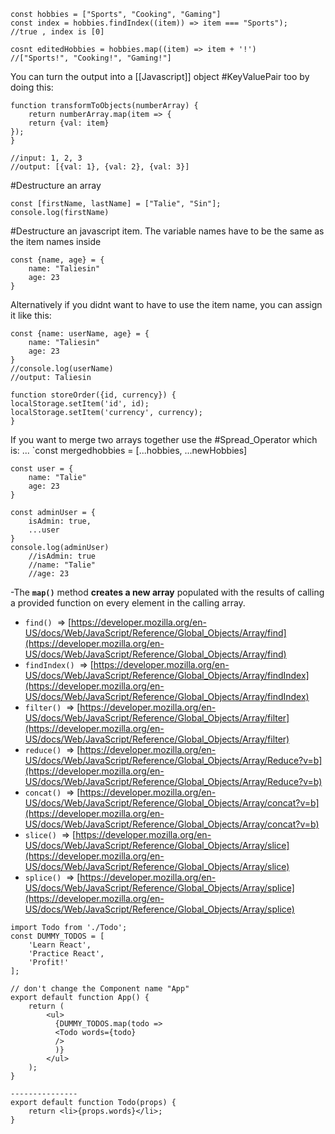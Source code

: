 ```
const hobbies = ["Sports", "Cooking", "Gaming"]
const index = hobbies.findIndex((item)) => item === "Sports");
//true , index is [0]

cosnt editedHobbies = hobbies.map((item) => item + '!')
//["Sports!", "Cooking!", "Gaming!"]

```

You can turn the output into a [[Javascript]] object #KeyValuePair too by doing this:
```
function transformToObjects(numberArray) {
    return numberArray.map(item => {
    return {val: item}
});
}

//input: 1, 2, 3
//output: [{val: 1}, {val: 2}, {val: 3}]
```

#Destructure an array
```
const [firstName, lastName] = ["Talie", "Sin"];
console.log(firstName)
```
#Destructure an javascript item. The variable names have to be the same as the item names inside
```
const {name, age} = {
	name: "Taliesin"
	age: 23
}
```
Alternatively if you didnt want to have to use the item name, you can assign it like this:
```
const {name: userName, age} = {
	name: "Taliesin"
	age: 23
}
//console.log(userName)
//output: Taliesin
```


```
function storeOrder({id, currency}) {
localStorage.setItem('id', id);
localStorage.setItem('currency', currency);
}
```

If you want to merge two arrays together use the #Spread_Operator which is: ...
`const mergedhobbies = [...hobbies, ...newHobbies]

```
const user = {
	name: "Talie"
	age: 23
}

const adminUser = {
	isAdmin: true,
	...user
}
console.log(adminUser)
	//isAdmin: true
	//name: "Talie"
	//age: 23
```

-The **`map()`** method **creates a new array** populated with the results of calling a provided function on every element in the calling array.
- `find()`  => [https://developer.mozilla.org/en-US/docs/Web/JavaScript/Reference/Global_Objects/Array/find](https://developer.mozilla.org/en-US/docs/Web/JavaScript/Reference/Global_Objects/Array/find)
- `findIndex()`  => [https://developer.mozilla.org/en-US/docs/Web/JavaScript/Reference/Global_Objects/Array/findIndex](https://developer.mozilla.org/en-US/docs/Web/JavaScript/Reference/Global_Objects/Array/findIndex)
- `filter()`  => [https://developer.mozilla.org/en-US/docs/Web/JavaScript/Reference/Global_Objects/Array/filter](https://developer.mozilla.org/en-US/docs/Web/JavaScript/Reference/Global_Objects/Array/filter)
- `reduce()`  => [https://developer.mozilla.org/en-US/docs/Web/JavaScript/Reference/Global_Objects/Array/Reduce?v=b](https://developer.mozilla.org/en-US/docs/Web/JavaScript/Reference/Global_Objects/Array/Reduce?v=b)
- `concat()`  => [https://developer.mozilla.org/en-US/docs/Web/JavaScript/Reference/Global_Objects/Array/concat?v=b](https://developer.mozilla.org/en-US/docs/Web/JavaScript/Reference/Global_Objects/Array/concat?v=b)
- `slice()`  => [https://developer.mozilla.org/en-US/docs/Web/JavaScript/Reference/Global_Objects/Array/slice](https://developer.mozilla.org/en-US/docs/Web/JavaScript/Reference/Global_Objects/Array/slice)
- `splice()`  => [https://developer.mozilla.org/en-US/docs/Web/JavaScript/Reference/Global_Objects/Array/splice](https://developer.mozilla.org/en-US/docs/Web/JavaScript/Reference/Global_Objects/Array/splice)

```
import Todo from './Todo';
const DUMMY_TODOS = [
    'Learn React',
    'Practice React',
    'Profit!'
];
 
// don't change the Component name "App"
export default function App() {
    return (
        <ul>
          {DUMMY_TODOS.map(todo => 
          <Todo words={todo} 
          />
          )}
        </ul>
    );
}

---------------
export default function Todo(props) {
    return <li>{props.words}</li>;
}
```